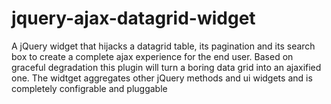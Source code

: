 jquery-ajax-datagrid-widget
===========================

A jQuery widget that hijacks a datagrid table, its pagination and its search box to create a complete ajax experience for the end user. Based on graceful degradation this plugin will turn a boring data grid into an ajaxified one. The widtget aggregates other jQuery methods and ui widgets and is completely configrable and pluggable
